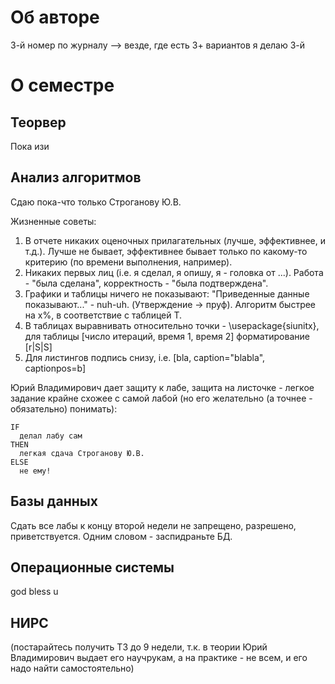 # Об авторе

3-й номер по журналу --> везде, где есть 3+ вариантов я делаю 3-й

# О семестре

## Теорвер

Пока изи

## Анализ алгоритмов

Сдаю пока-что только Строганову Ю.В.

Жизненные советы:

1) В отчете никаких оценочных прилагательных (лучше, эффективнее, и т.д.). Лучше не бывает, эффективнее бывает только по какому-то критерию (по времени выполнения, например).
2) Никаких первых лиц (i.e. я сделал, я опишу, я - головка от ...). Работа - "была сделана", корректность -  "была подтверждена".
3) Графики и таблицы ничего не показывают: "Приведенные данные показывают..." - nuh-uh. (Утверждение -> пруф). Алгоритм быстрее на x%, в соответствие с таблицей T.
4) В таблицах выравнивать относительно точки - \usepackage{siunitx}, для таблицы [число итераций, время 1, время 2] форматирование [r|S|S]
5) Для листингов подпись снизу, i.e. [bla, caption="blabla", captionpos=b]

Юрий Владимирович дает защиту к лабе, защита на листочке - легкое задание крайне схожее с самой лабой (но его желательно (а точнее - обязательно) понимать):
```
IF 
  делал лабу сам 
THEN
  легкая сдача Строганову Ю.В.
ELSE
  не ему!
```

## Базы данных

Сдать все лабы к концу второй недели не запрещено, разрешено, приветствуется.
Одним словом - заспидраньте БД.

## Операционные системы

god bless u

## НИРС

(постарайтесь получить ТЗ до 9 недели, т.к. в теории Юрий Владимирович выдает его научрукам, а на практике - не всем, и его надо найти самостоятельно)
